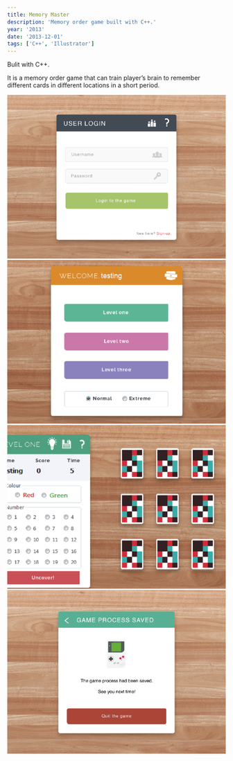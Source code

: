 ```yaml
---
title: Memory Master
description: 'Memory order game built with C++.'
year: '2013'
date: '2013-12-01'
tags: ['C++', 'Illustrator']
---
```


Bulit with C++.

It is a memory order game that can train player’s brain to remember different cards in different locations in a short period.

![](./capture1.png)
![](./capture2.png)
![](./capture3.png)
![](./capture4.png)

